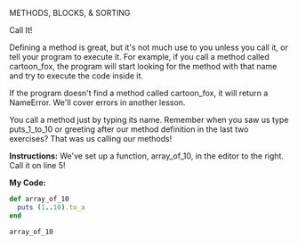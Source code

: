 METHODS, BLOCKS, & SORTING

Call It!

Defining a method is great, but it's not much use to you unless you call it, or tell your program to execute it. For example, if you call a method called cartoon_fox, the program will start looking for the method with that name and try to execute the code inside it.

If the program doesn't find a method called cartoon_fox, it will return a NameError. We'll cover errors in another lesson.

You call a method just by typing its name. Remember when you saw us type puts_1_to_10 or greeting after our method definition in the last two exercises? That was us calling our methods!

**Instructions:**
We've set up a function, array_of_10, in the editor to the right. Call it on line 5!

**My Code:**
```Ruby
def array_of_10
  puts (1..10).to_a
end

array_of_10
```
